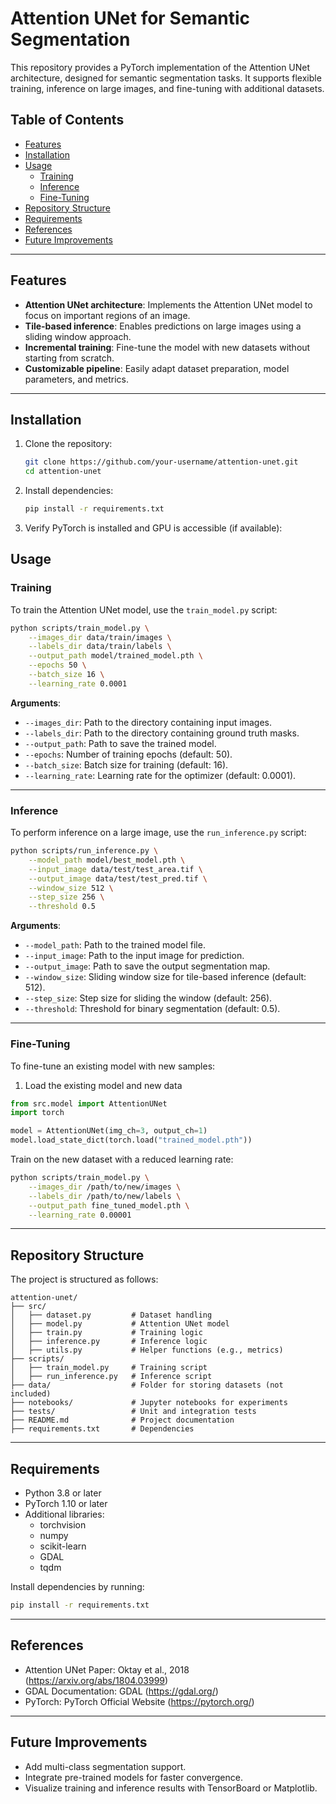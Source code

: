 # Attention UNet for Semantic Segmentation

This repository provides a PyTorch implementation of the Attention UNet architecture, designed for semantic segmentation tasks. It supports flexible training, inference on large images, and fine-tuning with additional datasets.

## Table of Contents
- [Features](#features)
- [Installation](#installation)
- [Usage](#usage)
  - [Training](#training)
  - [Inference](#inference)
  - [Fine-Tuning](#fine-tuning)
- [Repository Structure](#repository-structure)
- [Requirements](#requirements)
- [References](#references)
- [Future Improvements](#future-improvements)

---

## Features
- **Attention UNet architecture**: Implements the Attention UNet model to focus on important regions of an image.
- **Tile-based inference**: Enables predictions on large images using a sliding window approach.
- **Incremental training**: Fine-tune the model with new datasets without starting from scratch.
- **Customizable pipeline**: Easily adapt dataset preparation, model parameters, and metrics.

---

## Installation

1. Clone the repository:
   ```bash
   git clone https://github.com/your-username/attention-unet.git
   cd attention-unet
   ```

2. Install dependencies:

    ```bash
    pip install -r requirements.txt
    ```

3. Verify PyTorch is installed and GPU is accessible (if available):

## Usage

### Training
To train the Attention UNet model, use the `train_model.py` script:

```bash
python scripts/train_model.py \
    --images_dir data/train/images \
    --labels_dir data/train/labels \
    --output_path model/trained_model.pth \
    --epochs 50 \
    --batch_size 16 \
    --learning_rate 0.0001
```

**Arguments**:
- `--images_dir`: Path to the directory containing input images.
- `--labels_dir`: Path to the directory containing ground truth masks.
- `--output_path`: Path to save the trained model.
- `--epochs`: Number of training epochs (default: 50).
- `--batch_size`: Batch size for training (default: 16).
- `--learning_rate`: Learning rate for the optimizer (default: 0.0001).

---

### Inference
To perform inference on a large image, use the `run_inference.py` script:

```bash
python scripts/run_inference.py \
    --model_path model/best_model.pth \
    --input_image data/test/test_area.tif \
    --output_image data/test/test_pred.tif \
    --window_size 512 \
    --step_size 256 \
    --threshold 0.5
```

**Arguments**:
- `--model_path`: Path to the trained model file.
- `--input_image`: Path to the input image for prediction.
- `--output_image`: Path to save the output segmentation map.
- `--window_size`: Sliding window size for tile-based inference (default: 512).
- `--step_size`: Step size for sliding the window (default: 256).
- `--threshold`: Threshold for binary segmentation (default: 0.5).

---

### Fine-Tuning
To fine-tune an existing model with new samples:

1. Load the existing model and new data
```python
from src.model import AttentionUNet
import torch

model = AttentionUNet(img_ch=3, output_ch=1)
model.load_state_dict(torch.load("trained_model.pth"))
```

Train on the new dataset with a reduced learning rate:
```bash
python scripts/train_model.py \
    --images_dir /path/to/new/images \
    --labels_dir /path/to/new/labels \
    --output_path fine_tuned_model.pth \
    --learning_rate 0.00001
```

---

## Repository Structure

The project is structured as follows:

```
attention-unet/
├── src/
│   ├── dataset.py         # Dataset handling
│   ├── model.py           # Attention UNet model
│   ├── train.py           # Training logic
│   ├── inference.py       # Inference logic
│   ├── utils.py           # Helper functions (e.g., metrics)
├── scripts/
│   ├── train_model.py     # Training script
│   ├── run_inference.py   # Inference script
├── data/                  # Folder for storing datasets (not included)
├── notebooks/             # Jupyter notebooks for experiments
├── tests/                 # Unit and integration tests
├── README.md              # Project documentation
├── requirements.txt       # Dependencies
```

---

## Requirements

- Python 3.8 or later
- PyTorch 1.10 or later
- Additional libraries:
  - torchvision
  - numpy
  - scikit-learn
  - GDAL
  - tqdm

Install dependencies by running:

```bash
pip install -r requirements.txt
```

---

## References

- Attention UNet Paper: Oktay et al., 2018 (https://arxiv.org/abs/1804.03999)
- GDAL Documentation: GDAL (https://gdal.org/)
- PyTorch: PyTorch Official Website (https://pytorch.org/)

---

## Future Improvements

- Add multi-class segmentation support.
- Integrate pre-trained models for faster convergence.
- Visualize training and inference results with TensorBoard or Matplotlib.